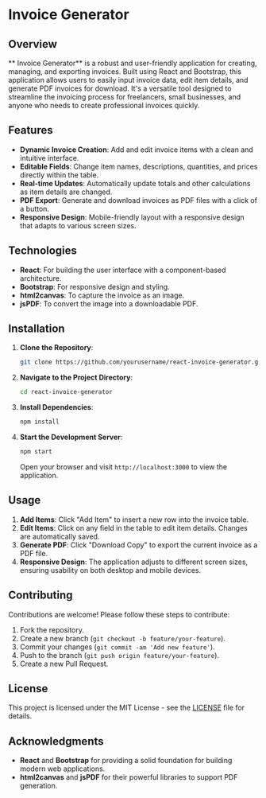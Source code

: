 #  Invoice Generator

## Overview

** Invoice Generator** is a robust and user-friendly application for creating, managing, and exporting invoices. Built using React and Bootstrap, this application allows users to easily input invoice data, edit item details, and generate PDF invoices for download. It's a versatile tool designed to streamline the invoicing process for freelancers, small businesses, and anyone who needs to create professional invoices quickly.

## Features

- **Dynamic Invoice Creation**: Add and edit invoice items with a clean and intuitive interface.
- **Editable Fields**: Change item names, descriptions, quantities, and prices directly within the table.
- **Real-time Updates**: Automatically update totals and other calculations as item details are changed.
- **PDF Export**: Generate and download invoices as PDF files with a click of a button.
- **Responsive Design**: Mobile-friendly layout with a responsive design that adapts to various screen sizes.

## Technologies

- **React**: For building the user interface with a component-based architecture.
- **Bootstrap**: For responsive design and styling.
- **html2canvas**: To capture the invoice as an image.
- **jsPDF**: To convert the image into a downloadable PDF.

## Installation

1. **Clone the Repository**:
   ```bash
   git clone https://github.com/yourusername/react-invoice-generator.git
   ```

2. **Navigate to the Project Directory**:
   ```bash
   cd react-invoice-generator
   ```

3. **Install Dependencies**:
   ```bash
   npm install
   ```

4. **Start the Development Server**:
   ```bash
   npm start
   ```

   Open your browser and visit `http://localhost:3000` to view the application.

## Usage

1. **Add Items**: Click "Add Item" to insert a new row into the invoice table.
2. **Edit Items**: Click on any field in the table to edit item details. Changes are automatically saved.
3. **Generate PDF**: Click "Download Copy" to export the current invoice as a PDF file.
4. **Responsive Design**: The application adjusts to different screen sizes, ensuring usability on both desktop and mobile devices.

## Contributing

Contributions are welcome! Please follow these steps to contribute:

1. Fork the repository.
2. Create a new branch (`git checkout -b feature/your-feature`).
3. Commit your changes (`git commit -am 'Add new feature'`).
4. Push to the branch (`git push origin feature/your-feature`).
5. Create a new Pull Request.

## License

This project is licensed under the MIT License - see the [LICENSE](LICENSE) file for details.

## Acknowledgments

- **React** and **Bootstrap** for providing a solid foundation for building modern web applications.
- **html2canvas** and **jsPDF** for their powerful libraries to support PDF generation.
